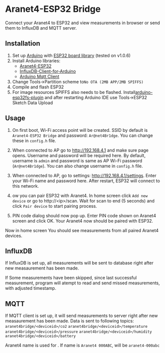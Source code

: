 # Aranet4-ESP32 Bridge
Connect your Aranet4 to ESP32 and view measurements in browser or send them to InfluxDB and MQTT server.

## Installation
1. Set up [Arduino](https://www.arduino.cc/) with [ESP32 board library](https://github.com/espressif/arduino-esp32) (tested on v1.0.6)
2. Install Arduino libraries:
	* [Aranet4-ESP32](https://github.com/Anrijs/Aranet4-ESP32)
	* [InfluxDB-Client-for-Arduino](https://github.com/tobiasschuerg/InfluxDB-Client-for-Arduino)
	* [Arduino Mqtt Client](https://github.com/arduino-libraries/ArduinoMqttClient/)
3. Change Tools->Partition scheme to`No OTA (2MB APP/2MB SPIFFS)`
4. Compile and flash ESP32
5. For image resources SPIFFS also needs to be flashed. Install[arduino-esp32fs-plugin](https://github.com/me-no-dev/arduino-esp32fs-plugin) and after restarting Arduino IDE use Tools->ESP32 Sketch Data Upload

## Usage
1. On first boot, Wi-Fi access point will be created. SSID by default is `Aranet4-ESP32 Bridge` and password: `Ar@net4Br1dge`. You can change these in `config.h` file.

2. When connected to AP go to http://192.168.4.1 and make sure page opens. Username and password will be required here. By default, username is `admin` and password is same as AP Wi-Fi password (`Ar@net4Br1dge`). You can also change username in  `config.h`  file.

3. When connected to AP, go to settings: http://192.168.4.1/settings. Enter your Wi-Fi name and password here. After restart, ESP32 will connect to this network.

4. ow you can pair ESP32 with Aranet4. In home screen click `Add new device` or go to http://\<ip\>/scan. Wait for scan to end (5 seconds) and click `Pair device` to start pairing process.

5. PIN code dialog should now pop up. Enter PIN code shown on Aranet4 screen and click OK. Your Aranet4 now should be paired with ESP32.

Now in home screen You should see measurements from all paired Aranet4 devices.

## InfluxDB
If InfluxDB is set up, all measurements will be sent to database right after new measaurement has been made.

If Some measurements have been skipped, since last successful measurement, program will atempt to read and send missed measurements, with adjusted timestamp.

## MQTT
If MQTT client is set up, it will send measurements to server right after new measaurement has been made. Data is sent to following topics:
`aranet4bridge/<deviceid>/co2`
`aranet4bridge/<deviceid>/temperature`
`aranet4bridge/<deviceid>/pressure`
`aranet4bridge/<deviceid>/humidity`
`aranet4bridge/<deviceid>/battery`

Aranet4 name is used for <deivceid>. If name is `Aranet4 000ABC`, <deviceid> will be `aranet4-000abc`